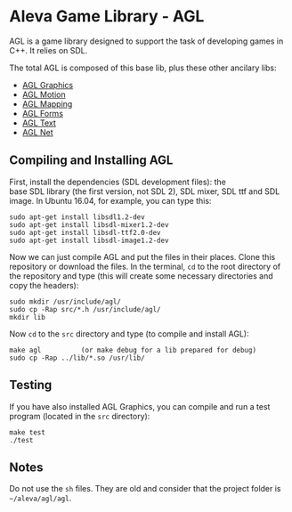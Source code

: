 # Aleva Game Library - AGL

AGL is a game library designed to support the task of developing games
in C++. It relies on SDL.

The total AGL is composed of this base lib, plus these other ancilary libs:

- [AGL Graphics](http://github.com/yds12/agl-graphics)
- [AGL Motion](http://github.com/yds12/agl-motion)
- [AGL Mapping](http://github.com/yds12/agl-mapping)
- [AGL Forms](http://github.com/yds12/agl-forms)
- [AGL Text](http://github.com/yds12/agl-text)
- [AGL Net](http://github.com/yds12/agl-net)

## Compiling and Installing AGL

First, install the dependencies (SDL development files): the  
base SDL library (the first version, not SDL 2), SDL mixer, SDL ttf and 
SDL image. In Ubuntu 16.04, for example, you can type this:

```
sudo apt-get install libsdl1.2-dev
sudo apt-get install libsdl-mixer1.2-dev
sudo apt-get install libsdl-ttf2.0-dev
sudo apt-get install libsdl-image1.2-dev
```

Now we can just compile AGL and put the files in their places.
Clone this repository or download the files. In the terminal, `cd` to the
root directory of the repository and type (this will create some necessary
directories and copy the headers):

```
sudo mkdir /usr/include/agl/
sudo cp -Rap src/*.h /usr/include/agl/
mkdir lib
```

Now `cd` to the `src` directory and type (to compile and install AGL):

```
make agl          (or make debug for a lib prepared for debug)
sudo cp -Rap ../lib/*.so /usr/lib/
```

## Testing

If you have also installed AGL Graphics, you can compile and run a test
program (located in the `src` directory):

```
make test
./test
```

## Notes

Do not use the `sh` files. They are old and consider that the project folder
is `~/aleva/agl/agl`.
